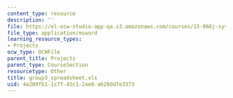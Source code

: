 ```yaml
---
content_type: resource
description: ''
file: https://ol-ocw-studio-app-qa.s3.amazonaws.com/courses/15-066j-system-optimization-and-analysis-for-manufacturing-summer-2003/4e209fb11c7f45c12ae8a628dd7e3373_group3_spreadsheet.xls
file_type: application/msword
learning_resource_types:
- Projects
ocw_type: OCWFile
parent_title: Projects
parent_type: CourseSection
resourcetype: Other
title: group3_spreadsheet.xls
uid: 4e209fb1-1c7f-45c1-2ae8-a628dd7e3373
---
```

